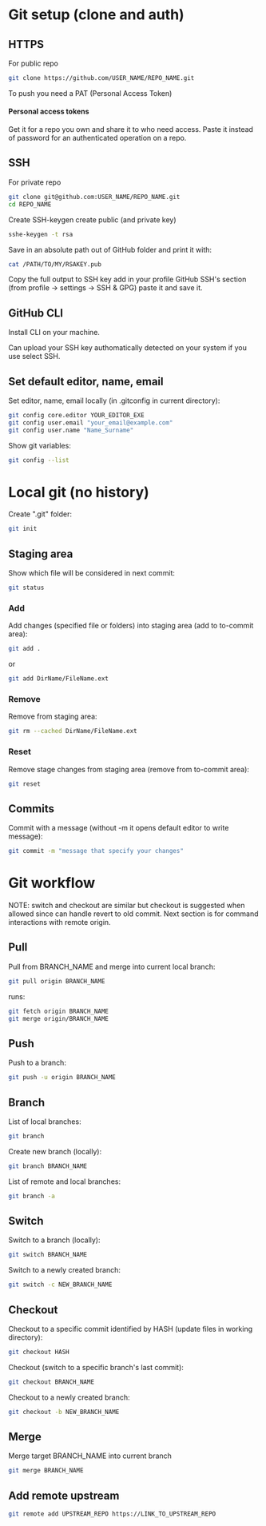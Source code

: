 # Git setup (clone and auth)

## HTTPS

For public repo
```sh
git clone https://github.com/USER_NAME/REPO_NAME.git
```

To push you need a PAT (Personal Access Token)

#### Personal access tokens
Get it for a repo you own and share it to who need access.
Paste it instead of password for an authenticated operation on a repo.


## SSH
For private repo
```sh
git clone git@github.com:USER_NAME/REPO_NAME.git
cd REPO_NAME
```
Create SSH-keygen create public (and private key)
```sh
sshe-keygen -t rsa
```
Save in an absolute path out of GitHub folder and print it with:
```sh
cat /PATH/TO/MY/RSAKEY.pub
```
Copy the full output to SSH key add in your profile GitHub SSH's section (from profile -> settings -> SSH & GPG) paste it and save it.

## GitHub CLI

Install CLI on your machine.

Can upload your SSH key authomatically detected on your system if you use select SSH.


## Set default editor, name, email
Set editor, name, email locally (in .gitconfig in current directory):
```sh
git config core.editor YOUR_EDITOR_EXE
git config user.email "your_email@example.com"
git config user.name "Name_Surname"
```
Show git variables:
```sh
git config --list
```

# Local git (no history)

Create ".git" folder:
```sh
git init
```

## Staging area
Show which file will be considered in next commit:
```sh
git status
```

### Add
Add changes (specified file or folders) into staging area (add to to-commit area):
```sh
git add .
```
or
```sh
git add DirName/FileName.ext
```
### Remove
Remove from staging area:
```sh
git rm --cached DirName/FileName.ext
```

### Reset
Remove stage changes from staging area (remove from to-commit area):
```sh
git reset
```

## Commits
Commit with a message (without -m it opens default editor to write message):
```sh
git commit -m "message that specify your changes"
```


# Git workflow

NOTE: switch and checkout are similar but checkout is suggested when allowed since can handle revert to old commit. Next section is for command interactions with remote origin.


## Pull
Pull from BRANCH_NAME and merge into current local branch:
```sh
git pull origin BRANCH_NAME
```
runs:
```sh
git fetch origin BRANCH_NAME
git merge origin/BRANCH_NAME
```

## Push
Push to a branch:
```sh
git push -u origin BRANCH_NAME
```

## Branch

List of local branches:
```sh
git branch
```

Create new branch (locally):
```sh
git branch BRANCH_NAME
```

List of remote and local branches:
```sh
git branch -a
```



## Switch

Switch to a branch (locally):
```sh
git switch BRANCH_NAME
```
Switch to a newly created branch:
```sh
git switch -c NEW_BRANCH_NAME
```


## Checkout
Checkout to a specific commit identified by HASH (update files in working directory):
```sh
git checkout HASH
```
Checkout (switch to a specific branch's last commit):
```sh
git checkout BRANCH_NAME
```
Checkout to a newly created branch:
```sh
git checkout -b NEW_BRANCH_NAME
```

## Merge
Merge target BRANCH_NAME into current branch
```sh
git merge BRANCH_NAME
```

## Add remote upstream
```sh
git remote add UPSTREAM_REPO https://LINK_TO_UPSTREAM_REPO
```